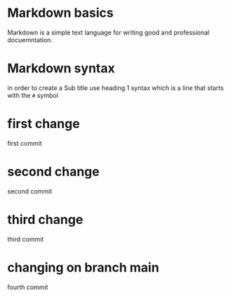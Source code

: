 # Markdown basics

Markdown is a simple text language for writing good and professional docuemntation.

# Markdown syntax

in order to create a Sub title use heading 1 syntax which is a line that starts with the `#` symbol
# first change

first commit
# second change

second commit
# third change

third commit
# changing on branch main

fourth commit